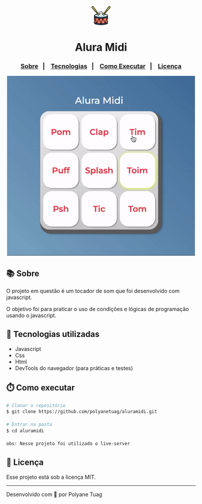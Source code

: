 <div align="center" justify-content="space-between">
  <img width= '50' src="images/bateria.png" /> 
  <h1>Alura Midi</h1>
</div>

<h3 align="center">  
  <p align="center">
    <a href="#-sobre">Sobre</a>&nbsp;&nbsp;&nbsp;|&nbsp;&nbsp;&nbsp;
    <a href="#-tecnologias">Tecnologias</a>&nbsp;&nbsp;&nbsp;|&nbsp;&nbsp;&nbsp;
    <a href="#-como-executar">Como Executar</a>&nbsp;&nbsp;&nbsp;|&nbsp;&nbsp;&nbsp;
    <a href="#-licença">Licença</a>
  </p>
</h3>

<div align="center">
    <img width= '500' src="images/interface.gif" /> 
</div>

## 📚 Sobre

O projeto em questão é um tocador de som que foi desenvolvido com javascript.


O objetivo foi para praticar o uso de condições e lógicas de programação usando o javascript.


## 🚀 Tecnologias utilizadas

- Javascript
- Css
- Html
- DevTools do navegador (para práticas e testes)

## ⏱️ Como executar

```bash
# Clonar o repositório
$ git clone https://github.com/polyanetuag/aluramidi.git

# Entrar na pasta  
$ cd aluramidi

obs: Nesse projeto foi utilizado o live-server


```

## 📝 Licença

Esse projeto está sob a licença MIT.

---
Desenvolvido com 💜 por Polyane Tuag
